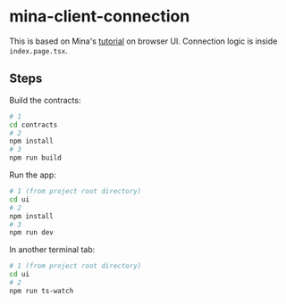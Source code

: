 # mina-client-connection

This is based on Mina's [tutorial](https://docs.minaprotocol.com/zkapps/tutorials/zkapp-ui-with-react) on browser UI. Connection logic is inside `index.page.tsx`.

## Steps

Build the contracts:

```bash
# 1
cd contracts
# 2
npm install
# 3
npm run build
```

Run the app:

```bash
# 1 (from project root directory)
cd ui
# 2
npm install
# 3
npm run dev
```

In another terminal tab:

```bash
# 1 (from project root directory)
cd ui
# 2
npm run ts-watch
```
